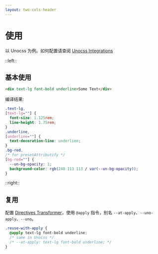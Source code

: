 ```yaml
---
layout: two-cols-header
---
```


# 使用

以 Unocss 为例。如何配置请查阅 [Unocss Integrations](https://unocss.dev/integrations/)

::left::

## 基本使用

```html
<div text-lg font-bold underline>Some Text</div>
```

编译结果:

```css
.text-lg,
[text-lg=""] {
  font-size: 1.125rem;
  line-height: 1.75rem;
}
.underline,
[underline=""] {
  text-decoration-line: underline;
}
.bg-red,
/* for presetAttributify */
[bg-red=""] {
  --un-bg-opacity: 1;
  background-color: rgb(248 113 113 / var(--un-bg-opacity));
}
```

::right::

## 复用

配置 [Directives Transformer](https://unocss.dev/transformers/directives)，使用 `@apply` 指令，别名 `--at-apply`、`--uno-apply`、`--uno`。

```css
.reuse-with-apply {
  @apply text-lg font-bold underline;
  /* same in Unocss */
  /* --at-apply: text-lg font-bold underline; */
}
```
